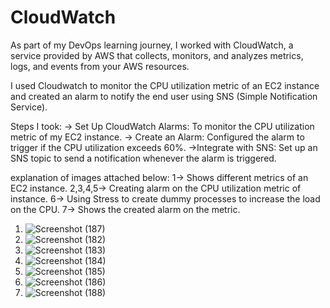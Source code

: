 # CloudWatch
As part of my DevOps learning journey, I worked with CloudWatch, a service provided by AWS that collects, monitors, and analyzes metrics, logs, and events from your AWS resources.

I used Cloudwatch to monitor the CPU utilization metric of an EC2 instance and created an alarm to notify the end user using SNS (Simple Notification Service).

Steps I took:
 -> Set Up CloudWatch Alarms: To monitor the CPU utilization metric of my EC2 instance.
 -> Create an Alarm: Configured the alarm to trigger if the CPU utilization exceeds 60%.
 ->Integrate with SNS: Set up an SNS topic to send a notification whenever the alarm is triggered.

explanation of images attached below:
1-> Shows different metrics of an EC2 instance.
2,3,4,5-> Creating alarm on the CPU utilization metric of instance.
6-> Using Stress to create dummy processes to increase the load on the CPU.
7-> Shows the created alarm on the metric.

1.
    ![Screenshot (187)](https://github.com/user-attachments/assets/5338849c-a633-4a3c-8c12-661dc77f3c7e)
2.
   ![Screenshot (182)](https://github.com/user-attachments/assets/eac2f21e-e81c-4f8d-8de2-18c7cb9ab0ad)
3.
   ![Screenshot (183)](https://github.com/user-attachments/assets/1dbc9889-bae4-442a-ba0d-b486db592312)
4.
    ![Screenshot (184)](https://github.com/user-attachments/assets/9304869a-1bd6-4dac-9e6e-db48f1e426a4)
5.
    ![Screenshot (185)](https://github.com/user-attachments/assets/d9226f34-549c-4551-9383-9e1664c45985)
6.
    ![Screenshot (186)](https://github.com/user-attachments/assets/26ca1a75-5ff3-4147-8855-771f12afaa5f)
7.
    ![Screenshot (188)](https://github.com/user-attachments/assets/75ff3aef-6a9f-498a-8346-df74aef98272)






